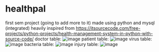 # healthpal
first sem project (going to add more to it)
made using python and mysql (integrated)
heavily inspired from https://itsourcecode.com/free-projects/python-projects/health-management-system-in-python-with-source-code/
doctor table:
![image](https://github.com/Arunima-2232/healthpal/assets/145280505/1d9e5ecb-6fb4-4772-8a59-e9e6913e7fbf)
patient table: 
![image](https://github.com/Arunima-2232/healthpal/assets/145280505/7ab6bd07-7982-4087-b897-e4811966ed1c)
virus table:
![image](https://github.com/Arunima-2232/healthpal/assets/145280505/c4b4bb29-7134-43cb-8c43-4a9f4a811415)
bacteria table:
![image](https://github.com/Arunima-2232/healthpal/assets/145280505/dd1620bf-f7b4-4bc1-ae88-43268d02e41f)
injury table:
![image](https://github.com/Arunima-2232/healthpal/assets/145280505/8ef8f819-da1f-49d5-960e-9bdc2af635a5)
